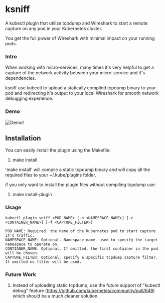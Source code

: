 # ksniff

A kubectl plugin that utilize tcpdump and Wireshark to start a remote capture on any pod in your
 Kubernetes cluster.

You get the full power of Wireshark with minimal impact on your running pods.

### Intro

When working with micro-services, many times it's very helpful to get a capture of the network
activity between your micro-service and it's dependencies.

ksniff use kubectl to upload a statically compiled tcpdump binary to your pod and redirecting it's
output to your local Wireshark for smooth network debugging experience.

### Demo
![Demo!](https://i.imgur.com/hWtF9r2.gif)

## Installation
You can easily install the plugin using the Makefile:

1. make install

'make install' will compile a static tcpdump binary and will copy all the required files to your
~/.kube/plugins folder.
 
 if you only want to install the plugin files without compiling tcpdump use:
 
1. make install-plugin

 
### Usage

    kubectl plugin sniff <POD_NAME> [-n <NAMESPACE_NAME>] [-c <CONTAINER_NAME>] [-f <CAPTURE_FILTER>]
    
    POD_NAME: Required. the name of the kubernetes pod to start capture it's traffic.
    NAMESPACE_NAME: Optional. Namespace name. used to specify the target namespace to operate on.  
    CONTIANER_NAME: Optional. If omitted, the first container in the pod will be chosen.
    CAPTURE_FILTER: Optional. specify a specific tcpdump capture filter. If omitted no filter will be used.

### Future Work
1. Instead of uploading static tcpdump, use the future support of "kubectl debug" feature 
 (https://github.com/kubernetes/community/pull/649) which should be a much cleaner solution.
 
